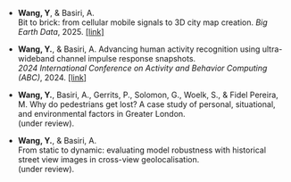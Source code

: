 
* **Wang, Y**, & Basiri, A.  
  Bit to brick: from cellular mobile signals to 3D city map creation. *Big Earth Data*, 2025. [[link]](https://doi.org/10.1080/20964471.2025.2561319)
  
  

* **Wang, Y.**, & Basiri, A. 
  Advancing human activity recognition using ultra-wideband channel impulse response snapshots.  
  *2024 International Conference on Activity and Behavior Computing (ABC)*, 2024. [[link]](https://doi.org/10.1109/ABC61795.2024.10651886)
  
* **Wang, Y.**, Basiri, A., Gerrits, P., Solomon, G., Woelk, S., & Fidel Pereira, M.
  Why do pedestrians get lost? A case study of personal, situational, and environmental factors in Greater London.  
  (under review).
  

* **Wang, Y.**, & Basiri, A.   
  From static to dynamic: evaluating model robustness with historical street view images in cross-view geolocalisation.  
  (under review).
  
